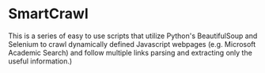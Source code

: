 # SmartCrawl
This is a series of easy to use scripts that utilize Python's BeautifulSoup and Selenium to crawl dynamically defined Javascript webpages (e.g. Microsoft Academic Search) and follow multiple links parsing and extracting only the useful information.)
